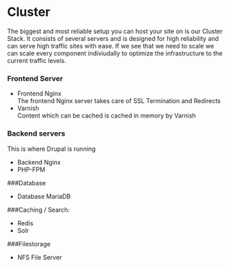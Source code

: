 # Cluster

The biggest and most reliable setup you can host your site on is our Cluster Stack. It consists of several servers and is designed for high reliability and can serve high traffic sites with ease. If we see that we need to scale we can scale every component indiviudally to optimize the infrastructure to the current traffic levels.

### Frontend Server
* Frontend Nginx  
The frontend Nginx server takes care of SSL Termination and Redirects
* Varnish  
Content which can be cached is cached in memory by Varnish

### Backend servers
This is where Drupal is running

* Backend Nginx
* PHP-FPM


###Database
* Database MariaDB

###Caching / Search:
* Redis
* Solr

###Filestorage
* NFS File Server
